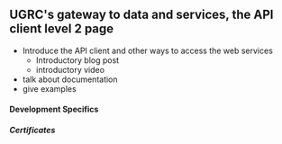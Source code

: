 ## UGRC's gateway to data and services, the API client level 2 page
- Introduce the API client and other ways to access the web services
   - Introductory blog post
   - introductory video
 - talk about documentation
 - give examples
#### Development Specifics
##### Certificates


